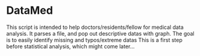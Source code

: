 # DataMed

This script is intended to help doctors/residents/fellow for medical data analysis.
It parses a file, and pop out descriptive datas with graph.
The goal is to easily identify missing and typos/extreme datas
This is a first step before statistical analysis, which might come later...
